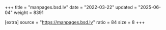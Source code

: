 +++
title = "manpages.bsd.lv"
date = "2022-03-22"
updated = "2025-06-04"
weight = 8391

[extra]
source = "https://manpages.bsd.lv"
ratio = 84
size = 8
+++
